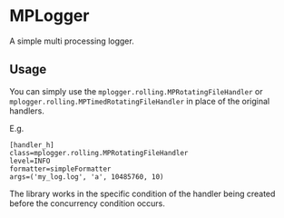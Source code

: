 MPLogger
=======

A simple multi processing logger.

Usage
-----

You can simply use the `mplogger.rolling.MPRotatingFileHandler` or `mplogger.rolling.MPTimedRotatingFileHandler`
 in place of the original handlers.

E.g.

```
[handler_h]
class=mplogger.rolling.MPRotatingFileHandler
level=INFO
formatter=simpleFormatter
args=('my_log.log', 'a', 10485760, 10)
```

The library works in the specific condition of the handler being created before the concurrency condition occurs.